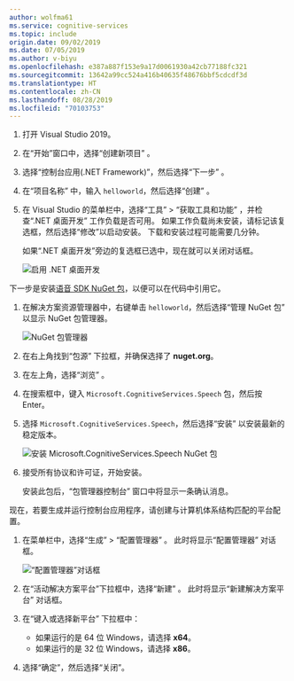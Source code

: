 ```yaml
---
author: wolfma61
ms.service: cognitive-services
ms.topic: include
origin.date: 09/02/2019
ms.date: 07/05/2019
ms.author: v-biyu
ms.openlocfilehash: e387a887f153e9a17d0061930a42cb77188fc321
ms.sourcegitcommit: 13642a99cc524a416b40635f48676bbf5cdcdf3d
ms.translationtype: HT
ms.contentlocale: zh-CN
ms.lasthandoff: 08/28/2019
ms.locfileid: "70103753"
---
```

1. 打开 Visual Studio 2019。

1. 在“开始”窗口中，选择“创建新项目”  。 

1. 选择“控制台应用(.NET Framework)”，然后选择“下一步”   。

1. 在“项目名称”  中，输入 `helloworld`，然后选择“创建”  。

1. 在 Visual Studio 的菜单栏中，选择“工具”   > “获取工具和功能”  ，并检查“.NET 桌面开发”  工作负载是否可用。 如果工作负载尚未安装，请标记该复选框，然后选择“修改”以启动安装。  下载和安装过程可能需要几分钟。

   如果“.NET 桌面开发”旁边的复选框已选中，现在就可以关闭对话框。 

   ![启用 .NET 桌面开发](../articles/cognitive-services/speech-service/media/sdk/vs-enable-net-desktop-workload.png)

下一步是安装[语音 SDK NuGet 包](https://aka.ms/csspeech/nuget)，以便可以在代码中引用它。

1. 在解决方案资源管理器中，右键单击 `helloworld`，然后选择“管理 NuGet 包”  以显示 NuGet 包管理器。

   ![NuGet 包管理器](../articles/cognitive-services/speech-service/media/sdk/vs-nuget-package-manager.png)

1. 在右上角找到“包源”  下拉框，并确保选择了 **nuget.org**。

1. 在左上角，选择“浏览”  。

1. 在搜索框中，键入 `Microsoft.CognitiveServices.Speech` 包，然后按 Enter。

1. 选择 `Microsoft.CognitiveServices.Speech`，然后选择“安装”  以安装最新的稳定版本。

   ![安装 Microsoft.CognitiveServices.Speech NuGet 包](../articles/cognitive-services/speech-service/media/sdk/qs-csharp-dotnet-windows-03-nuget-install-1.0.0.png)

1. 接受所有协议和许可证，开始安装。

   安装此包后，“包管理器控制台”  窗口中将显示一条确认消息。

现在，若要生成并运行控制台应用程序，请创建与计算机体系结构匹配的平台配置。

1. 在菜单栏中，选择“生成” > “配置管理器”   。 此时将显示“配置管理器”  对话框。

   ![“配置管理器”对话框](../articles/cognitive-services/speech-service/media/sdk/vs-configuration-manager-dialog-box.png)

1. 在“活动解决方案平台”下拉框中，选择“新建”   。 此时将显示“新建解决方案平台”  对话框。

1. 在“键入或选择新平台”  下拉框中：
   - 如果运行的是 64 位 Windows，请选择 **x64**。
   - 如果运行的是 32 位 Windows，请选择 **x86**。

1. 选择“确定”，然后选择“关闭”。  
